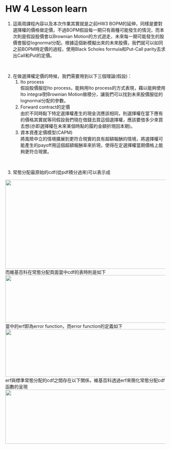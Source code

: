 # HW 4 Lesson learn

1. 這兩周課程內容以及本次作業其實就是之前HW3 BOPM的延伸，同樣是要對選擇權的價格做定價，不過BOPM假設每一期只有兩種可能發生的情況，而本次則是假設股價會以Brownian Motion的方式遊走，未來每一期可能發生的股價會服從lognormal分配。根據這個新模擬出來的未來股價，我們就可以如同之前BOPM時定價的過程，使用Black Scholes formula和Put-Call parity去求出Call和Put的定價。
<br />

2. 在做選擇權定價的時候，我們需要用到以下三個理論(假設)：
   1) Ito process<br />
   假設股價服從Ito process，能夠用Ito process的方式表現，藉以能夠使用Ito integral對Brownian Motion做積分，讓我們可以找到未來股價服從的lognormal分配的參數。
   2) Forward contract的定價<br />
   由於不同時點下特定選擇權產生的現金流應該相同，則選擇權在當下應有的價格其實就等同假設我們現在借錢去買這個選擇權，應該要借多少來買去想(亦即選擇權在未來某個時點的履約金額折現回本期)。
   3) 資本資產定價模型(CAPM)<br />
   將風險中立的情境擴展到更符合現實的具有超額報酬的情境，將選擇權可能產生的payoff用這個超額報酬率來折現，使得在定選擇權當期價格上能夠更符合現實。
   
<br />

3. 常態分配最原始的cdf(從pdf積分過來)可以表示成
<img src="https://drive.google.com/uc?export=view&id=1F81cIk24hf4YJUuf4tyU3iQOsiSPxqmN"  width="800" height="280">
而維基百科在常態分配頁面當中cdf的表時則是如下
<img src="https://drive.google.com/uc?export=view&id=1yg4iSjg6xhVfwMKDvHKi65HPCmyykwUe"  width="800" height="150">
當中的erf即為error function，而error function的定義如下
<img src="https://drive.google.com/uc?export=view&id=1oKtma-My6a1saGnQR6zdFVEsz5tac_TR"  width="800" height="150">
erf與標準常態分配的cdf之間存在以下關係，維基百科透過erf來簡化常態分配cdf函數的呈現
<img src="https://drive.google.com/uc?export=view&id=1uo8y3dEhip9-VAzxZn6dRMjJtubn3A9j"  width="600" height="170">
